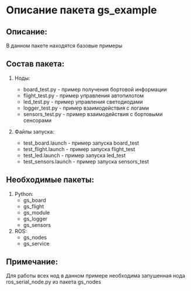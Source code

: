 # Описание пакета gs_example

## Описание:
В данном пакете находятся базовые примеры

## Состав пакета:
1. Ноды:
    * board_test.py - пример получения бортовой информации
    * flight_test.py - пример управления автопилотом
    * led_test.py - пример управления светодиодами
    * logger_test.py - пример взаимодействия с логами
    * sensors_test.py - пример взаимодействия с бортовыми сенсорами

2. Файлы запуска:
    * test_board.launch - пример запуска board_test
    * test_flight.launch - пример запуска flight_test
    * test_led.launch - пример запуска led_test
    * test_sensors.launch - пример запуска sensors_test

## Необходимые пакеты:
1. Python:
    * gs_board
    * gs_flight
    * gs_module
    * gs_logger
    * gs_sensors
2. ROS:
    * gs_nodes
    * gs_service

## Примечание:
Для работы всех нод в данном примере необходима запушенная нода ros_serial_node.py из пакета gs_nodes